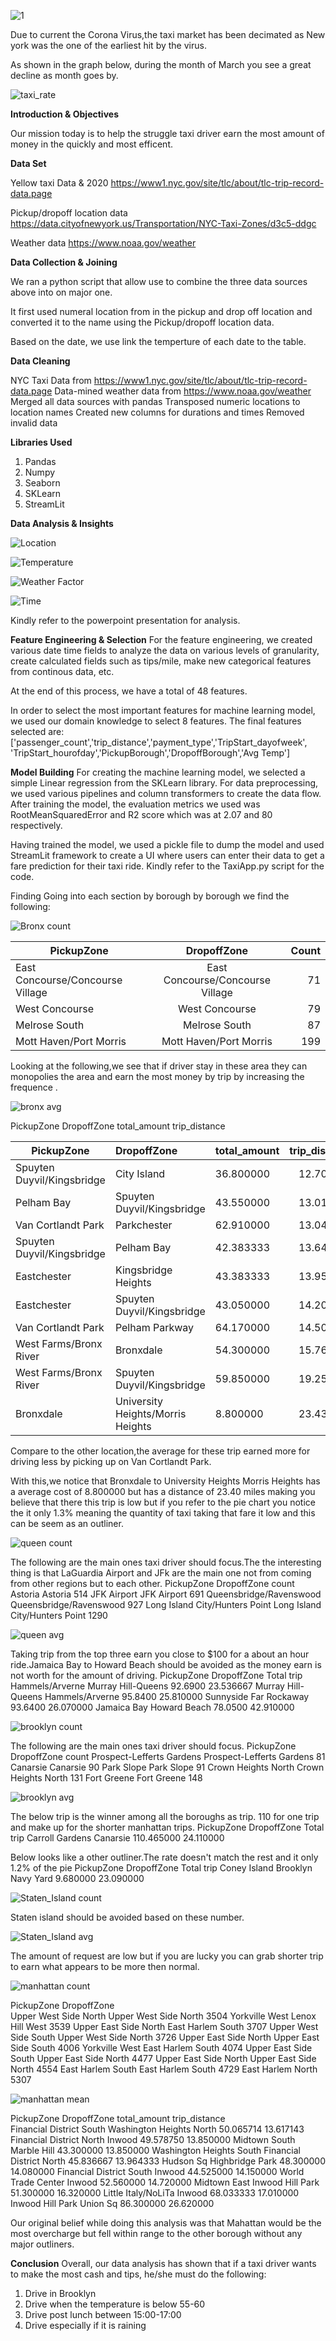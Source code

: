 ![1](https://user-images.githubusercontent.com/16584326/101976413-0e7c3b80-3c13-11eb-87c8-513934739789.jpg)


Due to current the Corona Virus,the taxi market has been decimated as New york was the one of the earliest hit by the virus.

As shown in the graph below, during the month of March you see a great decline as month goes by.

![taxi_rate](https://user-images.githubusercontent.com/16584326/101976845-5309d600-3c17-11eb-88a6-a46fecaa9a0a.png)

<b>Introduction & Objectives</b>

Our mission today is to help the struggle taxi driver earn the most amount of money in the quickly and most efficent.

<b>Data Set</b>

Yellow taxi Data & 2020
https://www1.nyc.gov/site/tlc/about/tlc-trip-record-data.page

Pickup/dropoff location data
https://data.cityofnewyork.us/Transportation/NYC-Taxi-Zones/d3c5-ddgc

Weather data 
https://www.noaa.gov/weather 

<b>Data Collection & Joining</b>

We ran a python script that allow use to combine the three data sources above into on major one.

It first used numeral location from in the pickup and drop off location and converted it to the name using the Pickup/dropoff location data.

Based on the date, we use link the temperture of each date to the table.

<b>Data Cleaning</b>

NYC Taxi Data from https://www1.nyc.gov/site/tlc/about/tlc-trip-record-data.page
Data-mined weather data from https://www.noaa.gov/weather 
Merged all data sources with pandas 
Transposed numeric locations to location names
Created new columns for durations and times
Removed invalid data

<b>Libraries Used</b>
1. Pandas
2. Numpy
3. Seaborn
4. SKLearn
5. StreamLit


<b>Data Analysis & Insights</b>

![Location](https://user-images.githubusercontent.com/75762359/101990056-7150ef80-3c72-11eb-9495-b3b69db3e678.png)

![Temperature](https://user-images.githubusercontent.com/75762359/101990021-36e75280-3c72-11eb-9255-7dec201af5b9.png)

![Weather Factor](https://user-images.githubusercontent.com/75762359/101989926-92fda700-3c71-11eb-9612-e428bb9dffe1.png)

![Time](https://user-images.githubusercontent.com/75762359/101990132-e8868380-3c72-11eb-81a5-43314e6d5fc5.png)


Kindly refer to the powerpoint presentation for analysis.


<b>Feature Engineering & Selection</b>
For the feature engineering, we created various date time fields to analyze the data on various levels of granularity, create calculated fields such as tips/mile, make new categorical features from continous data, etc.

At the end of this process, we have a total of 48 features.

In order to select the most important features for machine learning model, we used our domain knowledge to select 8 features. 
The final features selected are:['passenger_count','trip_distance','payment_type','TripStart_dayofweek', 'TripStart_hourofday','PickupBorough','DropoffBorough','Avg Temp']


<b>Model Building</b>
For creating the machine learning model, we selected a simple Linear regression from the SKLearn library.
For data preprocessing, we used various pipelines and column transformers to create the data flow.
After training the model, the evaluation metrics we used was RootMeanSquaredError and R2 score which was at 2.07 and 80 respectively.

Having trained the model, we used a pickle file to dump the model and used StreamLit framework to create a UI where users can enter their data to get a fare prediction for their taxi ride. Kindly refer to the TaxiApp.py script for the code.

Finding
Going into each section by borough by borough we find the following:


![Bronx count](https://user-images.githubusercontent.com/16584326/101990282-16b89300-3c74-11eb-88dd-38d252ff528b.png)


|PickupZone                       |  DropoffZone                      |  Count|
|---------------------------------|:---------------------------------:|------:|     
|East Concourse/Concourse Village |East Concourse/Concourse Village   |     71|
|West Concourse                   |West Concourse                     |     79|
|Melrose South                    |Melrose South                      |     87|
|Mott Haven/Port Morris           |Mott Haven/Port Morris             |    199|



Looking at the following,we see that if driver stay in these area they can monopolies the area and earn the most money by trip by increasing the frequence .

![bronx avg](https://user-images.githubusercontent.com/16584326/101990274-07394a00-3c74-11eb-8081-becdd1cc2d5e.png)
                                                         
PickupZone                 DropoffZone                         total_amount  trip_distance

|PickupZone                       |  DropoffZone                      |total_amount|trip_distance|
|---------------------------------|:----------------------------------|------------|------------:|   
|Spuyten Duyvil/Kingsbridge |City Island                              |36.800000   | 12.700000  
|Pelham Bay                 |Spuyten Duyvil/Kingsbridge               |43.550000   | 13.013333 
|Van Cortlandt Park         |Parkchester                              |62.910000   | 13.040000
|Spuyten Duyvil/Kingsbridge |Pelham Bay                               |42.383333   |13.646667  
|Eastchester                |Kingsbridge Heights                      |43.383333   |13.956667  
|Eastchester                | Spuyten Duyvil/Kingsbridge              | 43.050000  | 14.200000 
|Van Cortlandt Park         |Pelham Parkway                           |64.170000   |14.500000
|West Farms/Bronx River     |Bronxdale                                |54.300000   |15.760000 
|West Farms/Bronx River     |Spuyten Duyvil/Kingsbridge               |59.850000   |19.250000  
|Bronxdale                  |University Heights/Morris Heights        | 8.800000   |23.430000

Compare to the other location,the average for these trip earned more for driving less by picking up on Van Cortlandt Park.

With this,we notice that Bronxdale to University Heights Morris Heights has a average cost of  8.800000  but has 
a distance of 23.40 miles making you believe that there this trip is low but if you refer to the pie chart you notice the it 
only 1.3% meaning the quantity of taxi taking that fare it low and this can be seem as an outliner.


![queen count](https://user-images.githubusercontent.com/16584326/101990385-c8f05a80-3c74-11eb-99b4-9ed2540a6585.png)


The following are the main ones  taxi driver should focus.The the interesting thing is that  LaGuardia Airport and JFk are the main one not from coming from other regions but to each other.
PickupZone                      DropoffZone                       count                      
Astoria                         Astoria                            514
JFK Airport                     JFK Airport                        691
Queensbridge/Ravenswood         Queensbridge/Ravenswood            927
Long Island City/Hunters Point  Long Island City/Hunters Point    1290


![queen avg](https://user-images.githubusercontent.com/16584326/101990391-d3125900-3c74-11eb-924e-3040541eba9d.png)

Taking trip from the top three earn you close to $100 for a about an hour ride.Jamaica Bay to Howard Beach should be avoided as the money earn is not worth for the amount of driving.
PickupZone                      DropoffZone              Total          trip 
Hammels/Arverne                Murray Hill-Queens        92.6900        23.536667 
Murray Hill-Queens             Hammels/Arverne           95.8400        25.810000
Sunnyside                      Far Rockaway              93.6400        26.070000
Jamaica Bay                    Howard Beach              78.0500        42.910000  


![brooklyn count](https://user-images.githubusercontent.com/16584326/101990439-0bb23280-3c75-11eb-956b-bc1e371b41fa.png)


The following are the main ones  taxi driver should focus.
PickupZone                      DropoffZone                       count 
Prospect-Lefferts Gardens       Prospect-Lefferts Gardens         81
Canarsie                        Canarsie                          90
Park Slope                      Park Slope                        91
 Crown Heights North         Crown Heights North                  131
Fort Greene                     Fort Greene                        148


![brooklyn avg](https://user-images.githubusercontent.com/16584326/101990456-153b9a80-3c75-11eb-803f-2e941de7da22.png)


The below trip is the winner among all the boroughs as trip. 110 for one trip and make up for the shorter manhattan trips.
PickupZone             DropoffZone              Total          trip 
Carroll Gardens         Canarsie               110.465000  24.110000


Below looks like a other outliner.The rate doesn't match the rest and it only 1.2% of the pie
PickupZone             DropoffZone              Total          trip 
Coney Island              Brooklyn Navy Yard      9.680000   23.090000

![Staten_Island count ](https://user-images.githubusercontent.com/16584326/101990604-c5a99e80-3c75-11eb-9ff9-0a0ac3190901.png)


Staten island should be avoided based on these number.

![Staten_Island avg](https://user-images.githubusercontent.com/16584326/101990630-ea9e1180-3c75-11eb-85ff-f00098bd7041.png)


The amount of request are low but if you are lucky you can grab 
shorter trip to earn what appears to be more then normal.



![manhattan count](https://user-images.githubusercontent.com/16584326/101990720-29cc6280-3c76-11eb-9375-35b66c8d5307.png)

PickupZone             DropoffZone          
Upper West Side North  Upper West Side North    3504
Yorkville West         Lenox Hill West          3539
Upper East Side North  East Harlem South        3707
Upper West Side South  Upper West Side North    3726
Upper East Side North  Upper East Side South    4006
Yorkville West         East Harlem South        4074
Upper East Side South  Upper East Side North    4477
Upper East Side North  Upper East Side North    4554
East Harlem South      East Harlem South        4729
                       East Harlem North        5307
                       
                       
![manhattan mean](https://user-images.githubusercontent.com/16584326/101990769-4bc5e500-3c76-11eb-854c-7ad9cb41fba2.png)

                                               
PickupZone               DropoffZone              total_amount      trip_distance                      
Financial District South Washington Heights North     50.065714      13.617143
Financial District North Inwood                       49.578750      13.850000
Midtown South            Marble Hill                  43.300000      13.850000
Washington Heights South Financial District North     45.836667      13.964333
Hudson Sq                Highbridge Park              48.300000      14.080000
Financial District South Inwood                       44.525000      14.150000
World Trade Center       Inwood                       52.560000      14.720000
Midtown East             Inwood Hill Park             51.300000      16.320000
Little Italy/NoLiTa      Inwood                       68.033333      17.010000
Inwood Hill Park         Union Sq                     86.300000      26.620000

Our original belief while doing this analysis  was that Mahattan would be the most overcharge but fell within range to the other borough without any major outliners.


<b>Conclusion</b>
Overall, our data analysis has shown that if a taxi driver wants to make the most cash and tips, he/she must do the following:
1. Drive in Brooklyn
2. Drive when the temperature is below 55-60
3. Drive post lunch between 15:00-17:00
4. Drive especially if it is raining


